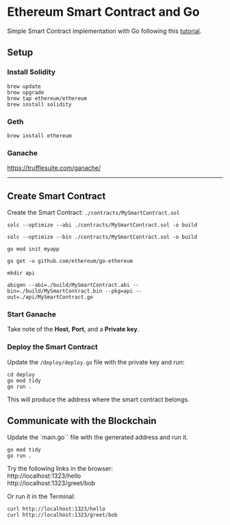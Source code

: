 # Ethereum Smart Contract and Go

Simple Smart Contract implementation with Go following this [tutorial](https://towardsdev.com/creating-a-simple-ethereum-smart-contract-in-golang-138b9439f64e).

## Setup

### Install Solidity
```console
brew update
brew upgrade
brew tap ethereum/ethereum
brew install solidity
```

### Geth
```console
brew install ethereum
```

### Ganache
https://trufflesuite.com/ganache/

--- 

## Create Smart Contract

Create the Smart Contract: `./contracts/MySmartContract.sol`


```console
solc --optimize --abi ./contracts/MySmartContract.sol -o build

solc --optimize --bin ./contracts/MySmartContract.sol -o build

```

```console
go mod init myapp

go get -u github.com/ethereum/go-ethereum

mkdir api

abigen --abi=./build/MySmartContract.abi --bin=./build/MySmartContract.bin --pkg=api --out=./api/MySmartContract.go
```

### Start Ganache

Take note of the **Host**, **Port**, and a **Private key**.

### Deploy the Smart Contract

Update the `/deploy/deploy.go` file with the private key and run:
```console
cd deploy
go mod tidy
go run .
```

This will produce the address where the smart contract belongs.  

## Communicate with the Blockchain

Update the `main.go`` file with the generated address and run it.
```console
go mod tidy
go run .
```

Try the following links in the browser:  
http://localhost:1323/hello  
http://localhost:1323/greet/bob

Or run it in the Terminal:
```console
curl http://localhost:1323/hello
curl http://localhost:1323/greet/bob
```
